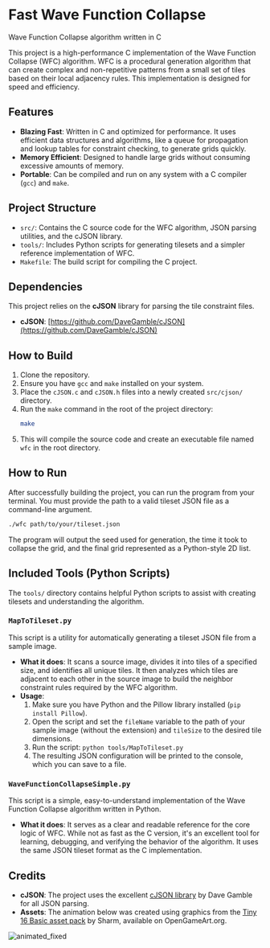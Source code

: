 
# Fast Wave Function Collapse
Wave Function Collapse algorithm written in C

This project is a high-performance C implementation of the Wave Function Collapse (WFC) algorithm. WFC is a procedural generation algorithm that can create complex and non-repetitive patterns from a small set of tiles based on their local adjacency rules. This implementation is designed for speed and efficiency.

## Features

-   **Blazing Fast**: Written in C and optimized for performance. It uses efficient data structures and algorithms, like a queue for propagation and lookup tables for constraint checking, to generate grids quickly.
-   **Memory Efficient**: Designed to handle large grids without consuming excessive amounts of memory.
-   **Portable**: Can be compiled and run on any system with a C compiler (`gcc`) and `make`.

## Project Structure

-   `src/`: Contains the C source code for the WFC algorithm, JSON parsing utilities, and the cJSON library.
-   `tools/`: Includes Python scripts for generating tilesets and a simpler reference implementation of WFC.
-   `Makefile`: The build script for compiling the C project.

## Dependencies

This project relies on the **cJSON** library for parsing the tile constraint files.

-   **cJSON**: [https://github.com/DaveGamble/cJSON](https://github.com/DaveGamble/cJSON)

## How to Build

1.  Clone the repository.
2.  Ensure you have `gcc` and `make` installed on your system.
3.  Place the `cJSON.c` and `cJSON.h` files into a newly created `src/cjson/` directory.
4.  Run the `make` command in the root of the project directory:
    ```bash
    make
    ```
5.  This will compile the source code and create an executable file named `wfc` in the root directory.

## How to Run

After successfully building the project, you can run the program from your terminal. You must provide the path to a valid tileset JSON file as a command-line argument.

```bash
./wfc path/to/your/tileset.json
```

The program will output the seed used for generation, the time it took to collapse the grid, and the final grid represented as a Python-style 2D list.

## Included Tools (Python Scripts)

The `tools/` directory contains helpful Python scripts to assist with creating tilesets and understanding the algorithm.

### `MapToTileset.py`

This script is a utility for automatically generating a tileset JSON file from a sample image.

-   **What it does**: It scans a source image, divides it into tiles of a specified size, and identifies all unique tiles. It then analyzes which tiles are adjacent to each other in the source image to build the neighbor constraint rules required by the WFC algorithm.
-   **Usage**:
    1.  Make sure you have Python and the Pillow library installed (`pip install Pillow`).
    2.  Open the script and set the `fileName` variable to the path of your sample image (without the extension) and `tileSize` to the desired tile dimensions.
    3.  Run the script: `python tools/MapToTileset.py`
    4.  The resulting JSON configuration will be printed to the console, which you can save to a file.

### `WaveFunctionCollapseSimple.py`

This script is a simple, easy-to-understand implementation of the Wave Function Collapse algorithm written in Python.

-   **What it does**: It serves as a clear and readable reference for the core logic of WFC. While not as fast as the C version, it's an excellent tool for learning, debugging, and verifying the behavior of the algorithm. It uses the same JSON tileset format as the C implementation.

## Credits

-   **cJSON**: The project uses the excellent [cJSON library](https://github.com/DaveGamble/cJSON) by Dave Gamble for all JSON parsing.
-   **Assets**: The animation below was created using graphics from the [Tiny 16 Basic asset pack](https://opengameart.org/content/tiny-16-basic) by Sharm, available on OpenGameArt.org.

![animated_fixed](https://github.com/user-attachments/assets/598c0efa-69cd-4c42-a852-9f5079217331)
